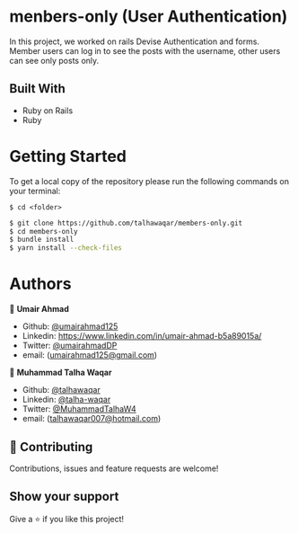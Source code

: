 # menbers-only (User Authentication)

In this project, we worked on rails Devise Authentication and forms. Member users can log in to see the posts with the username, other users can see only posts only.

## Built With

- Ruby on Rails
- Ruby

# Getting Started

To get a local copy of the repository please run the following commands on your terminal:

```
$ cd <folder>
```

```bash
$ git clone https://github.com/talhawaqar/members-only.git
$ cd members-only
$ bundle install
$ yarn install --check-files
```

# Authors

👤 **Umair Ahmad**

- Github: [@umairahmad125](https://github.com/UmairAhmad125)
- Linkedin: https://www.linkedin.com/in/umair-ahmad-b5a89015a/
- Twitter: [@umairahmadDP](https://twitter.com/umairahmadDP)
- email: (umairahmad125@gmail.com)

👤 **Muhammad Talha Waqar**

- Github: [@talhawaqar](https://github.com/talhawaqar)
- Linkedin: [@talha-waqar](https://www.linkedin.com/in/talha-waqar-977257145/)
- Twitter: [@MuhammadTalhaW4](https://twitter.com/MuhammadTalhaW4)
- email: (talhawaqar007@hotmail.com)

## 🤝 Contributing

Contributions, issues and feature requests are welcome!

## Show your support

Give a ⭐️ if you like this project!
